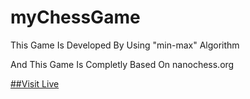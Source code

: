 # myChessGame
This Game Is Developed By Using "min-max" Algorithm

And This Game Is Completly Based On nanochess.org

<a href="https://vaibhavnalawade7.github.io/myChessGame/" target="_blank" rel="noopener noreferrer">##Visit Live</a>
